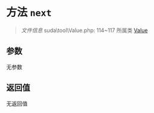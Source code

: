 # 方法 `next`

> *文件信息* suda\tool\Value.php: 114~117
> 所属类 [Value](../Value.md)




## 参数


无参数


## 返回值

无返回值
